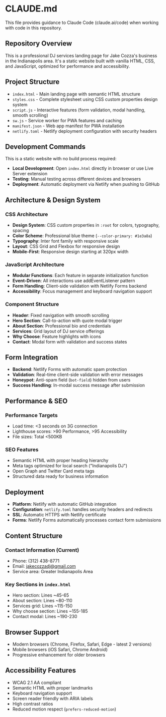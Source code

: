 # CLAUDE.md

This file provides guidance to Claude Code (claude.ai/code) when working with code in this repository.

## Repository Overview

This is a professional DJ services landing page for Jake Cozza's business in the Indianapolis area. It's a static website built with vanilla HTML, CSS, and JavaScript, optimized for performance and accessibility.

## Project Structure

- `index.html` - Main landing page with semantic HTML structure
- `styles.css` - Complete stylesheet using CSS custom properties design system
- `script.js` - Interactive features (form validation, modal handling, smooth scrolling)
- `sw.js` - Service worker for PWA features and caching
- `manifest.json` - Web app manifest for PWA installation
- `netlify.toml` - Netlify deployment configuration with security headers

## Development Commands

This is a static website with no build process required:

- **Local Development**: Open `index.html` directly in browser or use Live Server extension
- **Testing**: Manual testing across different devices and browsers
- **Deployment**: Automatic deployment via Netlify when pushing to GitHub

## Architecture & Design System

### CSS Architecture
- **Design System**: CSS custom properties in `:root` for colors, typography, spacing
- **Color Scheme**: Professional blue theme (`--color-primary: #1e3a8a`)
- **Typography**: Inter font family with responsive scale
- **Layout**: CSS Grid and Flexbox for responsive design
- **Mobile-First**: Responsive design starting at 320px width

### JavaScript Architecture
- **Modular Functions**: Each feature in separate initialization function
- **Event-Driven**: All interactions use addEventListener pattern
- **Form Handling**: Client-side validation with Netlify Forms backend
- **Accessibility**: Focus management and keyboard navigation support

### Component Structure
- **Header**: Fixed navigation with smooth scrolling
- **Hero Section**: Call-to-action with quote modal trigger
- **About Section**: Professional bio and credentials
- **Services**: Grid layout of DJ service offerings
- **Why Choose**: Feature highlights with icons
- **Contact**: Modal form with validation and success states

## Form Integration

- **Backend**: Netlify Forms with automatic spam protection
- **Validation**: Real-time client-side validation with error messages
- **Honeypot**: Anti-spam field (`bot-field`) hidden from users
- **Success Handling**: In-modal success message after submission

## Performance & SEO

### Performance Targets
- Load time: <3 seconds on 3G connection
- Lighthouse scores: >90 Performance, >95 Accessibility
- File sizes: Total <500KB

### SEO Features
- Semantic HTML with proper heading hierarchy
- Meta tags optimized for local search ("Indianapolis DJ")
- Open Graph and Twitter Card meta tags
- Structured data ready for business information

## Deployment

- **Platform**: Netlify with automatic GitHub integration
- **Configuration**: `netlify.toml` handles security headers and redirects
- **SSL**: Automatic HTTPS with Netlify certificate
- **Forms**: Netlify Forms automatically processes contact form submissions

## Content Structure

### Contact Information (Current)
- Phone: (312) 438-8771
- Email: jakecozzadj@gmail.com
- Service area: Greater Indianapolis Area

### Key Sections in `index.html`
- Hero section: Lines ~45-65
- About section: Lines ~80-110
- Services grid: Lines ~115-150
- Why choose section: Lines ~155-185
- Contact modal: Lines ~190-230

## Browser Support

- Modern browsers (Chrome, Firefox, Safari, Edge - latest 2 versions)
- Mobile browsers (iOS Safari, Chrome Android)
- Progressive enhancement for older browsers

## Accessibility Features

- WCAG 2.1 AA compliant
- Semantic HTML with proper landmarks
- Keyboard navigation support
- Screen reader friendly with ARIA labels
- High contrast ratios
- Reduced motion respect (`prefers-reduced-motion`)